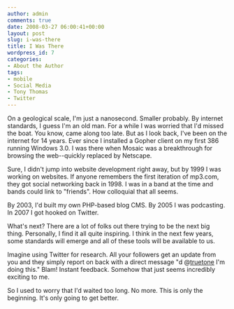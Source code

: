 ```yaml
---
author: admin
comments: true
date: 2008-03-27 06:00:41+00:00
layout: post
slug: i-was-there
title: I Was There
wordpress_id: 7
categories:
- About the Author
tags:
- mobile
- Social Media
- Tony Thomas
- Twitter
---
```


On a geological scale, I'm just a nanosecond. Smaller probably. By internet standards, I guess I'm an old man. For a while I was worried that I'd missed the boat. You know, came along too late. But as I look back, I've been on the internet for 14 years. Ever since I installed a Gopher client on my first 386 running Windows 3.0. I was there when Mosaic was a breakthrough for browsing the web--quickly replaced by Netscape.

Sure, I didn't jump into website development right away, but by 1999 I was working on websites. If anyone remembers the first iteration of mp3.com, they got social networking back in 1998. I was in a band at the time and bands could link to "friends". How colloquial that all seems.

By 2003, I'd built my own PHP-based blog CMS. By 2005 I was podcasting. In 2007 I got hooked on Twitter.

What's next? There are a lot of folks out there trying to be the next big thing. Personally, I find it all quite inspiring. I think in the next few years, some standards will emerge and all of these tools will be available to us.

Imagine using Twitter for research. All your followers get an update from you and they simply report on back with a direct message "d @[truetone](http://twitter.com/truetone) I'm doing this." Blam! Instant feedback. Somehow that just seems incredibly exciting to me.

So I used to worry that I'd waited too long. No more. This is only the beginning. It's only going to get better.
